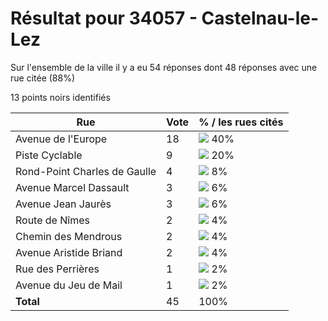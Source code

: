 # Résultat pour 34057 - Castelnau-le-Lez

Sur l'ensemble de la ville il y a eu 54 réponses dont 48 réponses avec une rue citée (88%)

13 points noirs identifiés

| Rue | Vote | % / les rues cités|
|-----|------|-------------------|
| Avenue de l'Europe | 18 | <img src="../../img/bar_40.gif" />&nbsp;40%|
| Piste Cyclable | 9 | <img src="../../img/bar_20.gif" />&nbsp;20%|
| Rond-Point Charles de Gaulle | 4 | <img src="../../img/bar_8.gif" />&nbsp;8%|
| Avenue Marcel Dassault | 3 | <img src="../../img/bar_6.gif" />&nbsp;6%|
| Avenue Jean Jaurès | 3 | <img src="../../img/bar_6.gif" />&nbsp;6%|
| Route de Nîmes | 2 | <img src="../../img/bar_4.gif" />&nbsp;4%|
| Chemin des Mendrous | 2 | <img src="../../img/bar_4.gif" />&nbsp;4%|
| Avenue Aristide Briand | 2 | <img src="../../img/bar_4.gif" />&nbsp;4%|
| Rue des Perrières | 1 | <img src="../../img/bar_2.gif" />&nbsp;2%|
| Avenue du Jeu de Mail | 1 | <img src="../../img/bar_2.gif" />&nbsp;2%|
| **Total** | 45 | 100%|
